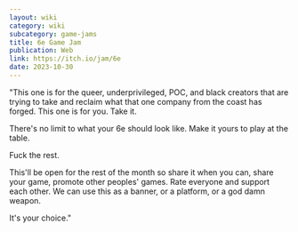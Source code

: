 ```yaml
---
layout: wiki
category: wiki
subcategory: game-jams
title: 6e Game Jam
publication: Web
link: https://itch.io/jam/6e
date: 2023-10-30
---
```


"This one is for the queer, underprivileged, POC, and black creators that are trying to take and reclaim what that one company from the coast has forged. This one is for you. Take it.

There's no limit to what your 6e should look like. Make it yours to play at the table.

Fuck the rest.

This'll be open for the rest of the month so share it when you can, share your game, promote other peoples' games. Rate everyone and support each other. We can use this as a banner, or a platform, or a god damn weapon.

It's your choice."
